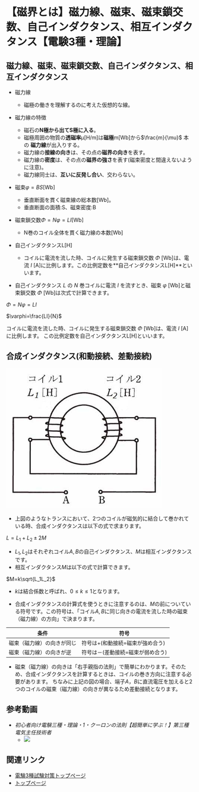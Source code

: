 # 【磁界とは】磁力線、磁束、磁束鎖交数、自己インダクタンス、相互インダクタンス【電験3種・理論】

## 磁力線、磁束、磁束鎖交数、自己インダクタンス、相互インダクタンス


- 磁力線
    - 磁極の働きを理解するのに考えた仮想的な線。
- 磁力線の特徴
    - 磁石の**N極から出てS極に入る**。
    - 磁極周囲の物質の**透磁率**μ[H/m]は**磁極**m[Wb]から$\frac{m}{\mu}$ 本の **磁力線**が出入りする。
    - 磁力線の**接線の向き**は、その点の**磁界の向き**を表す。
    - 磁力線の**密度**は、その点の**磁界の強さ**を表す(磁束密度と間違えないように注意)。
    - 磁力線同士は、**互いに反発し合い**、交わらない。
- 磁束$\varphi =BS$[Wb]
    - 垂直断面を貫く磁束線の総本数[Wb]。
    - 垂直断面の面積:S、磁束密度:B
- 磁束鎖交数$\Phi = N \varphi = LI$[Wb]
    - N巻のコイル全体を貫く磁力線の本数[Wb]
- 自己インダクタンスL[H]
    - コイルに電流を流した時、コイルに発生する磁束鎖交数 $\Phi$ [Wb]は、電流 $I$ [A]に比例します。この比例定数を**自己インダクタンスL[H]**といいます。

- 自己インダクタンス $L$ の $N$ 巻コイルに電流 $I$ を流すとき、磁束 $\varphi$ [Wb]と磁束鎖交数 $\Phi$ [Wb]は次式で計算できます。

$\Phi=N\varphi=LI$

$\varphi=\frac{LI}{N}$

コイルに電流を流した時、コイルに発生する磁束鎖交数 $\Phi$ [Wb]は、電流 $I$ [A]に比例します。
この比例定数を自己インダクタンスL[H]といいます。


## 合成インダクタンス(和動接続、差動接続)

![picture 1](./assets/2-2-jikai1.jpg)  

- 上図のようなトランスにおいて、2つのコイルが磁気的に結合して巻かれている時、合成インダクタンスは以下の式で求まります。

$L=L_1+L_2\pm 2M$


- $L_1, L_2$はそれぞれコイル$A, B$の自己インダクタンス、$M$は相互インダクタンスです。
- 相互インダクタンス$M$は以下の式で計算できます。

$M=k\sqrt{L_1L_2}$

- $k$は結合係数と呼ばれ、$0\leq k \leq 1$となります。

- 合成インダクタンスの計算式を使うときに注意するのは、$M$の前についている符号です。この符号は、「コイル$A, B$に同じ向きの電流を流した時の磁束（磁力線）の方向」で決まります。

条件|符号
--|--
磁束（磁力線）の向きが同じ|符号は+(和動接続=磁束が強め合う)
磁束（磁力線）の向きが逆|符号は－(差動接続=磁束が弱め合う)

- 磁束（磁力線）の向きは「右手親指の法則」で簡単にわかります。そのため、合成インダクタンスを計算するときは、コイルの巻き方向に注意する必要があります。
ちなみに上記の図の場合、端子$A，B$に直流電圧を加えると2つのコイルの磁束（磁力線）の向きが異なるため差動接続となります。

## 参考動画

- *初心者向け電験三種・理論・1・クーロンの法則【超簡単に学ぶ！】第三種電気主任技術者*
    - [![](https://img.youtube.com/vi/PpB0TgkW2Z0/0.jpg)](https://www.youtube.com/watch?v=PpB0TgkW2Z0)

## 関連リンク

- [電験3種試験対策トップページ](../index.md)
- [トップページ](../../../index.md)
